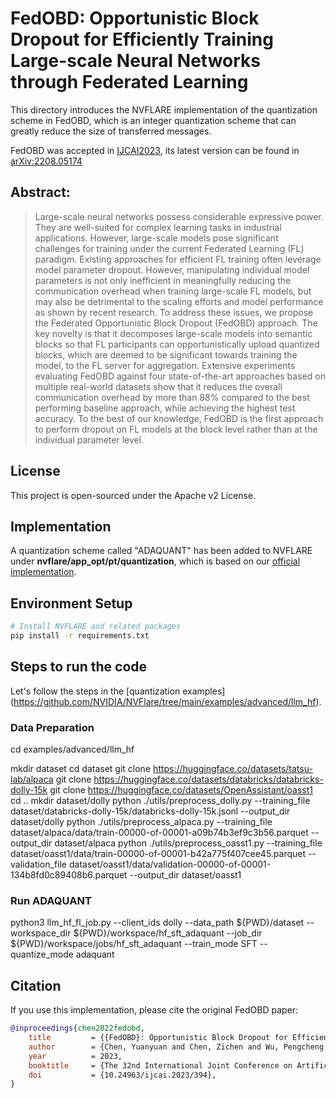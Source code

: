 # FedOBD: Opportunistic Block Dropout for Efficiently Training Large-scale Neural Networks through Federated Learning

This directory introduces the NVFLARE implementation of the quantization scheme in FedOBD, which is an integer quantization scheme that can greatly reduce the size of transferred messages.

FedOBD was accepted in [IJCAI2023](https://www.ijcai.org/proceedings/2023/0394.pdf), its latest version can be found in [arXiv:2208.05174](https://arxiv.org/abs/2208.05174)

## Abstract:

> Large-scale neural networks possess considerable expressive power. They are well-suited for complex learning tasks in industrial applications. However, large-scale models pose significant challenges for training under the current Federated Learning (FL) paradigm. Existing approaches for efficient FL training often leverage model parameter dropout. However, manipulating individual model parameters is not only inefficient in meaningfully reducing the communication overhead when training large-scale FL models, but may also be detrimental to the scaling efforts and model performance as shown by recent research. To address these issues, we propose the Federated Opportunistic Block Dropout (FedOBD) approach. The key novelty is that it decomposes large-scale models into semantic blocks so that FL participants can opportunistically upload quantized blocks, which are deemed to be significant towards training the model, to the FL server for aggregation. Extensive experiments evaluating FedOBD against four state-of-the-art approaches based on multiple real-world datasets show that it reduces the overall communication overhead by more than 88% compared to the best performing baseline approach, while achieving the highest test accuracy. To the best of our knowledge, FedOBD is the first approach to perform dropout on FL models at the block level rather than at the individual parameter level.

## License

This project is open-sourced under the Apache v2 License.

## Implementation

A quantization scheme called "ADAQUANT" has been added to NVFLARE under **nvflare/app_opt/pt/quantization**, which is based on our [official implementation](https://github.com/cyyever/distributed_learning_simulator).

## Environment Setup

```bash
# Install NVFLARE and related packages
pip install -r requirements.txt
```

## Steps to run the code

Let's follow the steps in the [quantization examples] (https://github.com/NVIDIA/NVFlare/tree/main/examples/advanced/llm_hf).

### Data Preparation
cd examples/advanced/llm_hf

mkdir dataset
cd dataset
git clone https://huggingface.co/datasets/tatsu-lab/alpaca
git clone https://huggingface.co/datasets/databricks/databricks-dolly-15k
git clone https://huggingface.co/datasets/OpenAssistant/oasst1
cd ..
mkdir dataset/dolly
python ./utils/preprocess_dolly.py --training_file dataset/databricks-dolly-15k/databricks-dolly-15k.jsonl --output_dir dataset/dolly
python ./utils/preprocess_alpaca.py --training_file dataset/alpaca/data/train-00000-of-00001-a09b74b3ef9c3b56.parquet --output_dir dataset/alpaca
python ./utils/preprocess_oasst1.py --training_file dataset/oasst1/data/train-00000-of-00001-b42a775f407cee45.parquet --validation_file dataset/oasst1/data/validation-00000-of-00001-134b8fd0c89408b6.parquet --output_dir dataset/oasst1

### Run ADAQUANT

python3 llm_hf_fl_job.py --client_ids dolly --data_path ${PWD}/dataset --workspace_dir ${PWD}/workspace/hf_sft_adaquant --job_dir ${PWD}/workspace/jobs/hf_sft_adaquant --train_mode SFT --quantize_mode adaquant

## Citation

If you use this implementation, please cite the original FedOBD paper:

```bibtex
@inproceedings{chen2022fedobd,
    title         = {{FedOBD}: Opportunistic Block Dropout for Efficiently Training Large-scale Neural Networks through Federated Learning},
    author        = {Chen, Yuanyuan and Chen, Zichen and Wu, Pengcheng and Yu, Han},
    year          = 2023,
    booktitle     = {The 32nd International Joint Conference on Artificial Intelligence},
    doi           = {10.24963/ijcai.2023/394},
}
```
